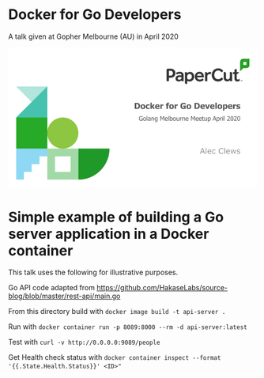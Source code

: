 # Docker for Go Developers

A talk given at Gopher Melbourne (AU) in April 2020

[![Slides](DockerForGoDev.png)](https://docs.google.com/presentation/d/e/2PACX-1vR7TkrRr92YnDQKX0H3wmfZ4uCYNCMZf1JqlBHMTegQmOKJJc3d3dCS4kdJKbVrH-RiZu6s_Tnktr2s/pub?start=false&loop=false&delayms=3000)

# Simple example of building a Go server application in a Docker container

This talk uses the following for illustrative purposes.

Go API code adapted from https://github.com/HakaseLabs/source-blog/blob/master/rest-api/main.go

From this directory build with `docker image build -t api-server .`

Run with `docker container run -p 8089:8000 --rm -d api-server:latest`

Test with `curl -v http://0.0.0.0:9089/people`

Get Health check status with `docker container inspect --format '{{.State.Health.Status}}' <ID>"`
